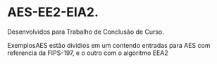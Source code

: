 # AES-EE2-EIA2.
Desenvolvidos para Trabalho de Conclusão de Curso.

ExemplosAES estão  dividios em um contendo entradas para AES com referencia da FIPS-197, e o outro com o algoritmo EEA2
